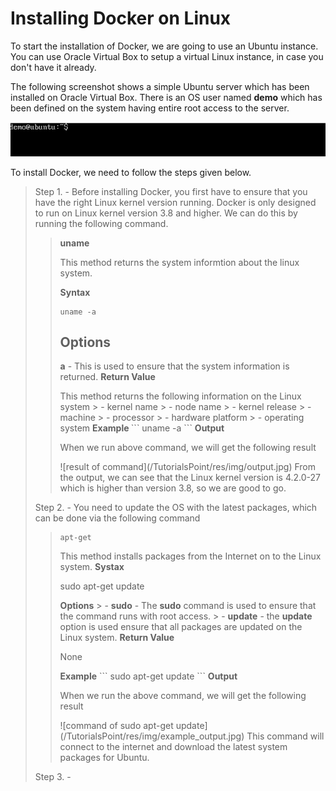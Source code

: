 # Installing Docker on Linux
To start the installation of Docker, we are going to use an Ubuntu instance. You can use Oracle Virtual Box to setup a virtual Linux instance, in case you don't have it already.

The following screenshot shows a simple Ubuntu server which has been installed on Oracle Virtual Box. There is an OS user named <b>demo</b> which has been defined on the system having entire root access to the server.

![a picture of demo example](/TutorialsPoint/res/img/demo_button.jpg)

To install Docker, we need to follow the steps given below.

> Step 1. - Before installing Docker, you first have to ensure that you have the right Linux kernel version running. Docker is only designed to run on Linux kernel version 3.8 and higher. We can do this by running the following command.
>> <b>uname</b>
>> <p>This method returns the system informtion about the linux system.</p>
>>
>> <b> Syntax</b>
>> ```
>> uname -a
>> ```
>> ## Options </b>
>> <b>a</b> - This is used to ensure that the system information is returned.
>> <b> Return Value</b>
>><p> This method returns the following information on the Linux system
>>> - kernel name
>>> - node name
>>> - kernel release
>>> - machine
>>> - processor
>>> - hardware platform
>>> - operating system
>> <b> Example </b>
>> ```
>> uname -a
>> ```
>> <b> Output</b>
>> <p>When we run above command, we will get the following result</p>
>> ![result of command](/TutorialsPoint/res/img/output.jpg)
>> From the output, we can see that the Linux kernel version is 4.2.0-27 which is higher than version 3.8, so we are good to go.
>
> Step 2. - You need to update the OS with the latest packages, which can be done via the following command
>> ```
>> apt-get
>> ```
>> This method installs packages from the Internet on to the Linux system.
>> <b> Systax</b>
>> <p> sudo apt-get update</p>
>> <b> Options</b>
>>> - <b>sudo</b> - The <b>sudo</b> command is used to ensure that the command runs with root access.
>>> - <b>update</b> - the <b>update</b> option is used ensure that all packages are updated on the Linux system.
>> <b>Return Value</b>
>> <p>None</p>
>> <b>Example</b>
>> ```
>> sudo apt-get update
>>```
>> <b>Output</b>
>> <p>When we run the above command, we will get the following result</p>
>> ![command of sudo apt-get update](/TutorialsPoint/res/img/example_output.jpg)
>> This command will connect to the internet and download the latest system packages for Ubuntu.
> Step 3. -

